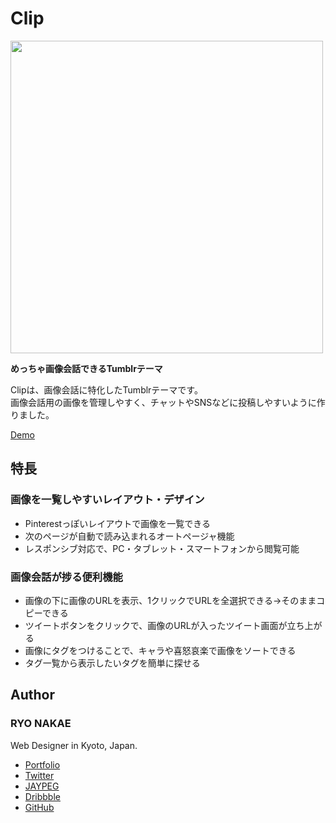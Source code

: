 # Clip

<img src="http://f.cl.ly/items/3y181E0n260R3j19410S/LoveLive%20GIF.jpg" width="500">

**めっちゃ画像会話できるTumblrテーマ**

Clipは、画像会話に特化したTumblrテーマです。  
画像会話用の画像を管理しやすく、チャットやSNSなどに投稿しやすいように作りました。

[Demo](http://ryo-lovelive.tumblr.com/)


## 特長
### 画像を一覧しやすいレイアウト・デザイン
* Pinterestっぽいレイアウトで画像を一覧できる
* 次のページが自動で読み込まれるオートページャ機能
* レスポンシブ対応で、PC・タブレット・スマートフォンから閲覧可能

### 画像会話が捗る便利機能
* 画像の下に画像のURLを表示、1クリックでURLを全選択できる→そのままコピーできる
* ツイートボタンをクリックで、画像のURLが入ったツイート画面が立ち上がる
* 画像にタグをつけることで、キャラや喜怒哀楽で画像をソートできる
* タグ一覧から表示したいタグを簡単に探せる


## Author
### RYO NAKAE
Web Designer in Kyoto, Japan.

* [Portfolio](http://brdr.jp)
* [Twitter](https://twitter.com/ryo_dg)
* [JAYPEG](https://jypg.net/ryo_dg)
* [Dribbble](https://dribbble.com/ryo_dg)
* [GitHub](https://github.com/ryonakae)